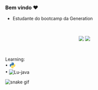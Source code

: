 ### Bem vindo ♥
- Estudante do bootcamp da Generation
##
<br>
<div align="center">
  <img height="180em" src="https://github-readme-stats.vercel.app/api?username=M4ppu&show_icons=true&theme=radical&include_all_commits=true&count_private=true"/>
  <img height="170em" src="https://github-readme-stats.vercel.app/api/top-langs/?username=M4ppu&layout=compact&langs_count=7&theme=radical"/>
</div>

##

</div>
<div style="display: inline_block"><br>
Learning:
<br>• <img align="center" alt="Lu-python" height="22" width="22" src="https://raw.githubusercontent.com/devicons/devicon/master/icons/python/python-original.svg">
<br>• <img align="center" alt="Lu-java" height="22" width="22" <img src="https://cdn.jsdelivr.net/gh/devicons/devicon/icons/java/java-original.svg" /> 

![snake gif](https://github.com/M4ppu/M4ppu/blob/output/github-contribution-grid-snake.svg)

</div>
